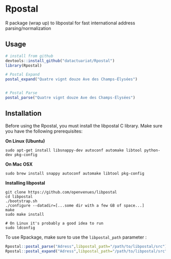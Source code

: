 # Rpostal
R package (wrap up) to libpostal for fast international address parsing/normalization

Usage
-----

```R
# install from github
devtools::install_github("datactuariat/Rpostal")
library(Rpostal)

# Postal Expand
postal_expand("Quatre vignt douze Ave des Champs-Élysées")


# Postal Parse
postal_parse("Quatre vignt douze Ave des Champs-Élysées")

```

Installation
------------

Before using the Rpostal, you must install the libpostal C library. Make sure you have the following prerequisites:

**On Linux (Ubuntu)**
```
sudo apt-get install libsnappy-dev autoconf automake libtool python-dev pkg-config
```

**On Mac OSX**
```
sudo brew install snappy autoconf automake libtool pkg-config
```

**Installing libpostal**

```
git clone https://github.com/openvenues/libpostal
cd libpostal
./bootstrap.sh
./configure --datadir=[...some dir with a few GB of space...]
make
sudo make install

# On Linux it's probably a good idea to run
sudo ldconfig
```

To use Rpackage, make sure to use the `libpostal_path` parameter :

```R
Rpostal::postal_parse("Adress",libpostal_path="/path/to/libpostal/src")
Rpostal::postal_expand("Adress",libpostal_path="/path/to/libpostal/src")
```
